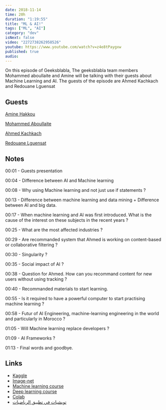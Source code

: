 ```yaml
---
date: 2018-11-14
time: 20h
duration: "1:19:55"
title: "ML & AI!"
tags: ["ML", "AI"]
category: "dev"
isNext: false
video: "2272738262958526"
youtube: https://www.youtube.com/watch?v=z4e8tPaygxw
published: true
audio:
---
```


On this episode of Geeksblabla, The geeksblabla team members Mohammed aboullaite and Amine will be talking with their guests about Machine Learning and AI. The guests of the episode are Ahmed Kachkach and Redouane Lguensat

## Guests

[Amine Hakkou](https://www.facebook.com/hakkou.me)

[Mohammed Aboullaite](https://www.facebook.com/aboullaite)

[Ahmed Kachkach](https://www.facebook.com/kachkach.ahmed)

[Redouane Lguensat](https://www.facebook.com/redouane.lguensat)

## Notes

00:01 - Guests presentation

00:04 - Difference between AI and Machine learning

00:08 - Why using Machine learning and not just use if statements ?

00:13 - Difference between machine learning and data mining + Difference between AI and big data.

00:17 - When machine learning and AI was first introduced. What is the cause of the interest on these subjects in the recent years ?

00:25 - What are the most affected industries ?

00:29 - Are recommanded system that Ahmed is working on content-based or collaborative filtering ?

00:30 - Singularity ?

00:35 - Social impact of AI ?

00:38 - Question for Ahmed. How can you recommand content for new users without using tracking ?

00:40 - Recommanded materials to start learning.

00:55 - Is it required to have a powerful computer to start practising machine learning ?

00:58 - Futur of AI Engineering, machine-learning engineering in the world and particularly in Morocco ?

01:05 - Will Machine learning replace developers ?

01:09 - AI Frameworks ?

01:13 - Final words and goodbye.

## Links

- [Kaggle](https://www.kaggle.com/)
- [Image-net](http://www.image-net.org/)
- [Machine learning course](https://www.coursera.org/learn/machine-learning)
- [Deep learning course](https://www.coursera.org/specializations/deep-learning)
- [Colab](https://colab.research.google.com/)
- [تويشيات في تطبيق الرياضيات](https://www.facebook.com/AppliedMathsInDarija/)
